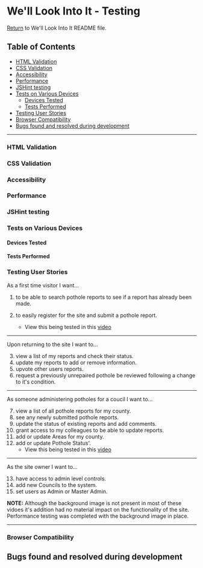 # We'll Look Into It - Testing

[Return](README.md) to We'll Look Into It README file.

## Table of Contents

- [HTML Validation](#HTML-Validation)
- [CSS Validation](#CSS-Validation)
- [Accessibility](#Accessibility)
- [Performance](#Performance)
- [JSHint testing](#JSHint-testing)
- [Tests on Various Devices](#Tests-on-Various-Devices)
    - [Devices Tested](#Devices-Tested)
    - [Tests Performed](#Tests-Performed)
- [Testing User Stories](#testing-user-stories)
- [Browser Compatibility](#Browser-Compatibility)
- [Bugs found and resolved during development](#bugs-found-and-resolved-during-development)

---


### HTML Validation
### CSS Validation
### Accessibility
### Performance
### JSHint testing
### Tests on Various Devices
#### Devices Tested
#### Tests Performed
### Testing User Stories

As a first time visitor I want...

1. to be able to search pothole reports to see if a report has already been made.

2. to easily register for the site and submit a pothole report.
    - View this being tested in this [video](assets/videos/testing_potholes_add.webm)

---

Upon returning to the site I want to...

3. view a list of my reports and check their status.
4. update my reports to add or remove information.
5. upvote other users reports.
6. request a previously unrepaired pothole be reviewed following a change to it's condition.

---

As someone administering potholes for a coucil I want to...

7. view a list of all pothole reports for my county.
8. see any newly submitted pothole reports.
9. update the status of existing reports and add comments.
10. grant access to my colleagues to be able to update reports.
11. add or update Areas for my county.
12. add or update Pothole Status'.
    - View this being tested in this [video](https://user-images.githubusercontent.com/78867133/146281282-7fe12068-12bb-45e7-8d93-4c4561f30dd4.mp4)

---

As the site owner I want to...

13. have access to admin level controls.
14. add new Councils to the system.
15. set users as Admin or Master Admin.

**NOTE:** Although the background image is not present in most of these vidoes it's addition had no material impact on the functionality of the site.  Performance testing was completed with the background image in place.

---

### Browser Compatibility
## Bugs found and resolved during development


